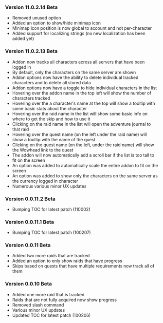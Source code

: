 ### Version 11.0.2.14 Beta
- Removed unused option
- Added an option to show/hide minimap icon
- Minimap icon position is now global to account and not per-character
- Added support for localizing strings (no new localization has been added yet)


### Version 11.0.2.13 Beta

- Addon now tracks all characters across all servers that have been logged in
- By default, only the characters on the same server are shown
- Addon options now have the ability to delete individual tracked characters and to delete all stored data
- Addon options now have a toggle to hide individual characters in the list
- Hovering over the addon name in the top left will show the number of characters tracked
- Hovering over the a character's name at the top will show a tooltip with some basic stats about the character
- Hovering over the raid name in the list will show some basic info on where to get the skip and how to use it
- Clicking on the raid name in the list will open the adventure journal to that raid
- Hovering over the quest name (on the left under the raid name) will show a tooltip with the name of the quest
- Clicking on the quest name (on the left, under the raid name) will show the Wowhead link to the quest
- The addon will now automatically add a scroll bar if the list is too tall to fit on the screen
- An option was added to automatically scale the entire addon to fit on the screen
- An option was added to show only the characters on the same server as the currency logged in character
- Numerous various minor UX updates


### Version 0.0.11.2 Beta

- Bumping TOC for latest patch (110002)


### Version 0.0.11.1 Beta

- Bumping TOC for latest patch (100207)


### Version 0.0.11 Beta

- Added two more raids that are tracked
- Added an option to only show raids that have progress
- Skips based on quests that have multiple requirements now track all of them


### Version 0.0.10 Beta

- Added one more raid that is tracked
- Raids that are not fully acquired now show progress
- Removed slash command
- Various minor UX updates
- Updated TOC for latest patch (100206)